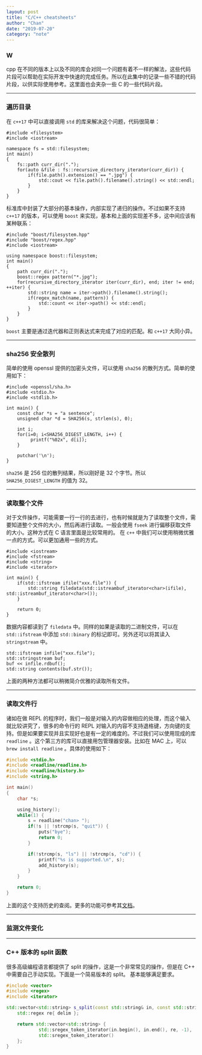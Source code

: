 ```yaml
---
layout: post
title: "C/C++ cheatsheets"
author: "Chan"
date: "2019-07-20"
category: "note"
---
```


### W

cpp 在不同的版本上以及不同的库会对同一个问题有着不一样的解法，这些代码片段可以帮助在实际开发中快速的完成任务。所以在此集中的记录一些不错的代码片段，以供实际使用参考。这里面也会夹杂一些 C 的一些代码片段。

---

### 遍历目录

在 `c++17` 中可以直接调用 `std`  的库来解决这个问题，代码很简单：

```
#include <filesystem>
#include <iostream>

namespace fs = std::filesystem;
int main()
{
	fs::path curr_dir(".");
	for(auto &file : fs::recursive_directory_iterator(curr_dir)) {
		if(file.path().extension() == ".jpg") {
			std::cout << file.path().filename().string() << std::endl;
		}
	}
}
```

标准库中封装了大部分的基本操作，内部实现了递归的操作。不过如果不支持 `c++17` 的版本，可以使用  `boost` 来实现，基本和上面的实现差不多，这中间应该有某种联系：

```
#include "boost/filesystem.hpp"
#include "boost/regex.hpp"
#include <iostream>

using namespace boost::filesystem;
int main() 
{
	path curr_dir(".");
	boost::regex pattern("*.jpg");
	for(recursive_directory_iterator iter(curr_dir), end; iter != end; ++iter) {
		std::string name = iter->path().filename().string();
		if(regex_match(name, pattern)) {
			std::count << iter->path() << std::endl;
		}
	}
}
```

`boost` 主要是通过迭代器和正则表达式来完成了对应的匹配。和 `c++17` 大同小异。

---

### sha256 安全散列

简单的使用 openssl 提供的加密头文件，可以使用 `sha256` 的散列方式。简单的使用如下：

```
#include <openssl/sha.h>
#include <stdio.h>
#include <stdlib.h>

int main() {
	const char *s = "a sentence";
	unsigned char *d = SHA256(s, strlen(s), 0);
	
	int i;
	for(i=0; i<SHA256_DIGEST_LENGTH, i++) {
		 printf("%02x", d[i]);
	}
	
	putchar('\n');
}
```

`sha256` 是 256 位的散列结果，所以刚好是 32 个字节。所以 `SHA256_DIGEST_LENGTH` 的值为 32。 

---

### 读取整个文件

对于文件操作，可能需要一行一行的去进行，也有时候就是为了读取整个文件，需要知道整个文件的大小，然后再进行读取。一般会使用 `fseek` 进行偏移获取文件的大小。这种方式在 C 语言里面是比较常用的。 在 `c++` 中我们可以使用稍微优雅一点的方式。可以更加通用一些的方式。

```
#include <iostream>
#include <fstream>
#include <string>
#include <iterator>

int main() {
	if(std::ifstream ifile("xxx.file")) {
		std::string filedata(std::istreambuf_iterator<char>(ifile), std::istreambuf_iterator<char>());
	}
	
	return 0;
}
```

数据内容都读到了 `filedata` 中。同样的如果是读取的二进制文件，可以在 `std::ifstream`  中添加 `std::binary` 的标记即可。另外还可以将其读入 `stringstream`  中。

```
std::ifstream infile("xxx.file");
std::stringstream buf;
buf << infile.rdbuf();
std::string contents(buf.str());
```

上面的两种方法都可以稍微简介优雅的读取所有文件。

---

### 读取文件行

诸如在做 REPL 的程序时，我们一般是对输入的内容做相应的处理，而这个输入就比较讲究了，很多的命令行的 REPL 对输入的内容不支持退格键，方向键的支持。但是如果要实现并且实现好也是有一定的难度的。不过我们可以使用现成的库 `readline`  。这个第三方的库可以直接用包管理器安装。比如在 MAC 上，可以 `brew install readline` 。具体的使用如下：

```c
#include <stdio.h>
#include <readline/readline.h>
#include <readline/history.h>
#include <string.h>

int main()
{
	char *s;

	using_history();
	while(1) {
		s = readline("chan> ");
		if(!s || !strcmp(s, "quit")) {
			puts("bye");
			return 0;
		}

		if(!strcmp(s, "ls") || !strcmp(s, "cd")) {
			printf("%s is supported.\n", s);
			add_history(s);
		}
	}

	return 0;
}
```

上面的这个支持历史的查阅。更多的功能可参考其[文档](https://tiswww.case.edu/php/chet/readline/rltop.html#Documentation)。

---

### 监测文件变化

---

### C++ 版本的 split 函数

很多高级编程语言都提供了 split 的操作，这是一个非常常见的操作，但是在 C++ 中需要自己手动实现。下面是一个简易版本的 split。 基本能够满足要求。

```C++
#include <vector>
#include <regex>
#include <iterator>

std::vector<std::string> s_split(const std::string& in, const std::string& delim) {
    std::regex re{ delim };

    return std::vector<std::string> {
            std::sregex_token_iterator(in.begin(), in.end(), re, -1),
            std::sregex_token_iterator()
    };
}
```

